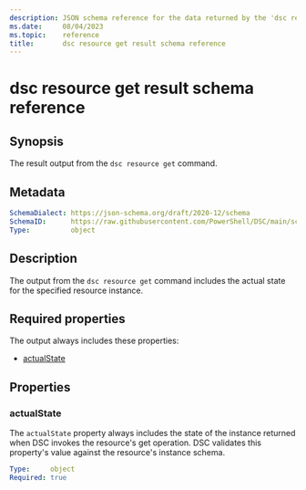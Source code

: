```yaml
---
description: JSON schema reference for the data returned by the 'dsc resource get' command.
ms.date:     08/04/2023
ms.topic:    reference
title:       dsc resource get result schema reference
---
```


# dsc resource get result schema reference

## Synopsis

The result output from the `dsc resource get` command.

## Metadata

```yaml
SchemaDialect: https://json-schema.org/draft/2020-12/schema
SchemaID:      https://raw.githubusercontent.com/PowerShell/DSC/main/schemas/2023/08/outputs/resource/get.json
Type:          object
```

## Description

The output from the `dsc resource get` command includes the actual state for the specified resource
instance.

## Required properties

The output always includes these properties:

- [actualState](#actualstate)

## Properties

### actualState

The `actualState` property always includes the state of the instance returned when DSC invokes the
resource's get operation. DSC validates this property's value against the resource's instance
schema.

```yaml
Type:     object
Required: true
```
